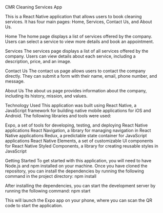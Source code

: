 CMR Cleaning Services App

This is a React Native application that allows users to book cleaning services. It has four main pages: Home, Services, Contact Us, and About Us.

Home
The home page displays a list of services offered by the company. Users can select a service to view more details and book an appointment.

Services
The services page displays a list of all services offered by the company. Users can view details about each service, including a description, price, and an image.

Contact Us
The contact us page allows users to contact the company directly. They can submit a form with their name, email, phone number, and message.

About Us
The about us page provides information about the company, including its history, mission, and values.

Technology Used
This application was built using React Native, a JavaScript framework for building native mobile applications for iOS and Android. The following libraries and tools were used:

Expo, a set of tools for developing, testing, and deploying React Native applications
React Navigation, a library for managing navigation in React Native applications
Redux, a predictable state container for JavaScript applications
React Native Elements, a set of customizable UI components for React Native
Styled Components, a library for creating reusable styles in JavaScript


Getting Started
To get started with this application, you will need to have Node.js and npm installed on your machine. Once you have cloned the repository, you can install the dependencies by running the following command in the project directory:
npm install

After installing the dependencies, you can start the development server by running the following command:
npm start

This will launch the Expo app on your phone, where you can scan the QR code to start the application.
